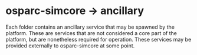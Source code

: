 # osparc-simcore -> ancillary

Each folder contains an ancillary service that may be spawned by the platform.  These are
services that are not considered a core part of the platform, but are nonetheless required
for operation.  These services may be provided externally to osparc-simcore at some point.
